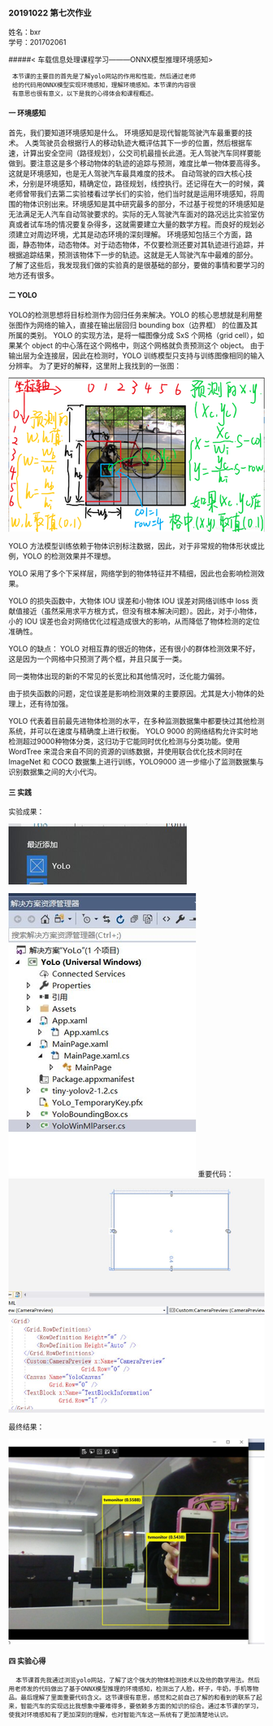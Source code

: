 ###   20191022 第七次作业
姓名：bxr   
学号：201702061

#####< 车载信息处理课程学习———ONNX模型推理环境感知>
   
     本节课的主要目的首先是了解yolo网站的作用和性能，然后通过老师
     给的代码用ONNX模型实现环境感知，理解环境感知。本节课的内容很
     有意思也很有意义，以下是我的心得体会和课程概述。
     
#### 一 环境感知

首先，我们要知道环境感知是什么。
环境感知是现代智能驾驶汽车最重要的技术。  人类驾驶员会根据行人的移动轨迹大概评估其下一步的位置，然后根据车速，计算出安全空间（路径规划），公交司机最擅长此道。无人驾驶汽车同样要能做到。要注意这是多个移动物体的轨迹的追踪与预测，难度比单一物体要高得多。这就是环境感知，也是无人驾驶汽车最具难度的技术。
自动驾驶的四大核心技术，分别是环境感知，精确定位，路径规划，线控执行。还记得在大一的时候，龚老师曾带我们去第二实验楼看过学长们的实验，他们当时就是运用环境感知，将周围的物体识别出来。环境感知是其中研究最多的部分，不过基于视觉的环境感知是无法满足无人汽车自动驾驶要求的。实际的无人驾驶汽车面对的路况远比实验室仿真或者试车场的情况要复杂得多，这就需要建立大量的数学方程。而良好的规划必须建立对周边环境，尤其是动态环境的深刻理解。
环境感知包括三个方面，路面，静态物体，动态物体。对于动态物体，不仅要检测还要对其轨迹进行追踪，并根据追踪结果，预测该物体下一步的轨迹。这就是无人驾驶汽车中最难的部分。
了解了这些后，我发现我们做的实验真的是很基础的部分，要做的事情和要学习的地方还有很多。

#### 二 YOLO

YOLO的检测思想将目标检测作为回归任务来解决。YOLO 的核心思想就是利用整张图作为网络的输入，直接在输出层回归 bounding box（边界框） 的位置及其所属的类别。
YOLO 的实现方法，是将一幅图像分成 SxS 个网格（grid cell），如果某个 object 的中心落在这个网格中，则这个网格就负责预测这个 object。 由于输出层为全连接层，因此在检测时，YOLO 训练模型只支持与训练图像相同的输入分辨率。
为了更好的解释，这里附上我找到的一张图：

![](picture\065.jpg)

YOLO 方法模型训练依赖于物体识别标注数据，因此，对于非常规的物体形状或比例，YOLO 的检测效果并不理想。

YOLO 采用了多个下采样层，网络学到的物体特征并不精细，因此也会影响检测效果。

YOLO 的损失函数中，大物体 IOU 误差和小物体 IOU 误差对网络训练中 loss 贡献值接近（虽然采用求平方根方式，但没有根本解决问题）。因此，对于小物体，小的 IOU 误差也会对网络优化过程造成很大的影响，从而降低了物体检测的定位准确性。

YOLO 的缺点：
YOLO 对相互靠的很近的物体，还有很小的群体检测效果不好，这是因为一个网格中只预测了两个框，并且只属于一类。

同一类物体出现的新的不常见的长宽比和其他情况时，泛化能力偏弱。

由于损失函数的问题，定位误差是影响检测效果的主要原因。尤其是大小物体的处理上，还有待加强。

YOLO 代表着目前最先进物体检测的水平，在多种监测数据集中都要快过其他检测系统，并可以在速度与精确度上进行权衡。
YOLO 9000 的网络结构允许实时地检测超过9000种物体分类，这归功于它能同时优化检测与分类功能。使用 WordTree 来混合来自不同的资源的训练数据，并使用联合优化技术同时在 ImageNet 和 COCO 数据集上进行训练，YOLO9000 进一步缩小了监测数据集与识别数据集之间的大小代沟。

#### 三 实践
实验成果：

![](picture\061.jpg)

![](picture\062.jpg)
重要代码：
![](picture\063.jpg)

最终结果：

![](picture\064.jpg)


#### 四 实验心得
      本节课首先我通过浏览yolo网站，了解了这个强大的物体检测技术以及他的数学用法。然后用老师发的代码做出了基于ONNX模型推理的环境感知，检测出了人脸，杯子，牛奶，手机等物品。最后理解了里面重要代码含义。这节课很有意思，感觉和之前自己了解的和看到的联系了起来，智能汽车的实现远比我想象中要难得多，要依赖多方面的知识的综合。通过本节课的学习，使我对环境感知有了更加深刻的理解，也对智能汽车这一系统有了更加清楚地认识。
